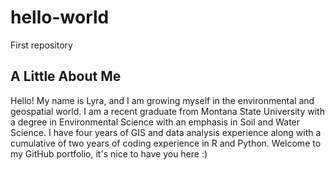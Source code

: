 # hello-world
First repository 
## A Little About Me
Hello! My name is Lyra, and I am growing myself in the environmental and geospatial world. I am a recent graduate from Montana State University with a degree in Environmental Science with an emphasis in Soil and Water Science. I have four years of GIS and data analysis experience along with a cumulative of two years of coding experience in R and Python. Welcome to my GitHub portfolio, it's nice to have you here :)
